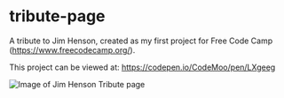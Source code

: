 # tribute-page
A tribute to Jim Henson, created as my first project for Free Code Camp (https://www.freecodecamp.org/).  

This project can be viewed at: https://codepen.io/CodeMoo/pen/LXgeeg

![Image of Jim Henson Tribute page](https://s3-us-west-2.amazonaws.com/i.cdpn.io/2630837.LXgeeg.ee23f42b-c569-4747-a6f8-73d969ec902c.png)
